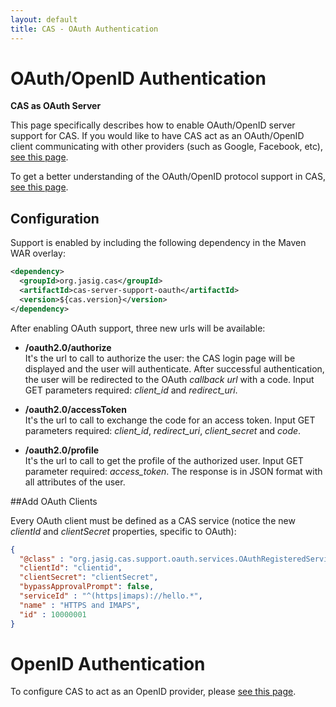 ```yaml
---
layout: default
title: CAS - OAuth Authentication
---
```


# OAuth/OpenID Authentication

<div class="alert alert-info"><strong>CAS as OAuth Server</strong><p>This page specifically describes how to enable OAuth/OpenID server support for CAS. If you would like to have CAS act as an OAuth/OpenID client communicating with other providers (such as Google, Facebook, etc), <a href="../integration/Delegate-Authentication.html">see this page</a>.</p></div>

To get a better understanding of the OAuth/OpenID protocol support in CAS, [see this page](../protocol/OAuth-Protocol.html).

## Configuration
Support is enabled by including the following dependency in the Maven WAR overlay:

```xml
<dependency>
  <groupId>org.jasig.cas</groupId>
  <artifactId>cas-server-support-oauth</artifactId>
  <version>${cas.version}</version>
</dependency>
```

After enabling OAuth support, three new urls will be available:

* **/oauth2.0/authorize**  
It's the url to call to authorize the user: the CAS login page will be displayed and the user will authenticate. After successful authentication, the user will be redirected to the OAuth *callback url* with a code. Input GET parameters required: *client_id* and *redirect_uri*.

* **/oauth2.0/accessToken**  
It's the url to call to exchange the code for an access token. Input GET parameters required: *client_id*, *redirect_uri*, *client_secret* and *code*.

* **/oauth2.0/profile**  
It's the url to call to get the profile of the authorized user. Input GET parameter required: *access_token*. The response is in JSON format with all attributes of the user.


##Add OAuth Clients

Every OAuth client must be defined as a CAS service (notice the new *clientId* and *clientSecret* properties, specific to OAuth):

```json
{
  "@class" : "org.jasig.cas.support.oauth.services.OAuthRegisteredService",
  "clientId": "clientid",
  "clientSecret": "clientSecret",
  "bypassApprovalPrompt": false,
  "serviceId" : "^(https|imaps)://hello.*",
  "name" : "HTTPS and IMAPS",
  "id" : 10000001
}
```

# OpenID Authentication

To configure CAS to act as an OpenID provider, please [see this page](../protocol/OpenID-Protocol.html).
